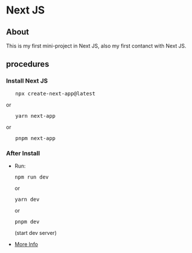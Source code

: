 # Next JS

## About

This is my first mini-project in Next JS, also my first contanct with Next JS.

## procedures

### Install Next JS

<pre>
   npx create-next-app@latest
</pre>

or

<pre>
   yarn next-app
</pre>

or

<pre>
   pnpm next-app
</pre>

### After Install

<ul>
   <li>Run: 
      <pre>npm run dev</pre> or <pre>yarn dev</pre> or <pre>pnpm dev</pre> (start dev server)
   </li>
</ul>

-  <a href="https://nextjs.org/docs" target="_blank">More Info</a>
